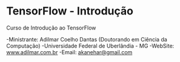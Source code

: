 # TensorFlow - Introdução 

Curso de Introdução ao TensorFlow

-Ministrante: Adilmar Coelho Dantas (Doutorando em Ciência da Computação)
-Universidade Federal de Uberlândia - MG
-WebSite: www.adilmar.com.br
-Email: akanehar@gmail.com

